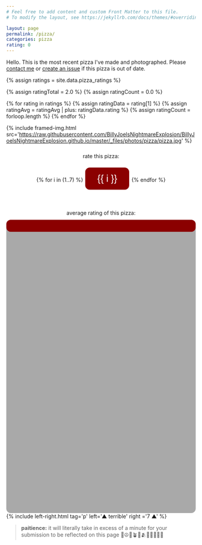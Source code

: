 ```yaml
---
# Feel free to add content and custom Front Matter to this file.
# To modify the layout, see https://jekyllrb.com/docs/themes/#overriding-theme-defaults

layout: page
permalink: /pizza/
categories: pizza
rating: 0
---
```


Hello. This is the most recent pizza I've made and photographed. Please [contact me](/home) or [create an issue](https://github.com/BillyJoelsNightmareExplosion/BillyJoelsNightmareExplosion.github.io/issues) if this pizza is out of date.


<!-- liquid seems kinda cool, huh -->
{% assign ratings = site.data.pizza_ratings %}

{% assign ratingTotal = 2.0 %}
{% assign ratingCount = 0.0 %}

{% for rating in ratings %}
  {% assign ratingData = rating[1] %}
  {% assign ratingAvg = ratingAvg | plus: ratingData.rating %}
  {% assign ratingCount = forloop.length %}
{% endfor %}


<style>
html {
  background-color: white;
}
div.a {
  text-align: center;
  padding: 10px;
}
.pizza {
  background-color: darkred;
  border: none;
  color: white;
  text-align: center;
  text-decoration: none;
  font-size: 25px;
  border-radius: 12px;
}
.button {
  padding: 15px 32px;
  display: inline-block;
  margin: 2px;
  cursor: pointer;
}
.bar {
  display: block;
  padding:8px 16px;
  background-color: darkred;
  width: {{ ratingAvg | divided_by: ratingCount | divided_by: 7.0 | times: 100 }}%;
  height: 16px;
}
.container {
  background-color: darkgray;
  width: 100%;
  height: 20%;
}
.thoughts {
  background-color: white;
  border: solid;
  color: darkred;
  border-color: darkred;
  border-width: medium;
  display: block;
  margin-left: auto;
  margin-right: auto;
  width: 80%;
}
</style>

{% include framed-img.html src='https://raw.githubusercontent.com/BillyJoelsNightmareExplosion/BillyJoelsNightmareExplosion.github.io/master/_files/photos/pizza/pizza.jpg' %}


<div class="a" >
rate this pizza:
</div>


<script>
function SwapDivsWithClick() {
  var x = document.getElementById("pizzaForm");
  if (x.style.display === "none") {
    x.style.display = "block";
  } else {
    x.style.display = "none";
  }      
}
</script>

<div class="pizzaForm">  
  <form method="POST" action="https://ppnhpl5rh1.execute-api.us-east-2.amazonaws.com/prod/v2/entry/BillyJoelsNightmareExplosion/BillyJoelsNightmareExplosion.github.io/master/pizza_ratings">
    <input name="options[slug]" type="hidden" value="{{ page.slug }}">
    <!-- <textarea class="pizza thoughts" rows="1" name="fields[message]"></textarea> -->
    <div class="a" >
    {% for i in (1..7) %}
      <button type="submit" name="fields[rating]" value="{{ i }}" class="pizza button" onclick="SwapDivsWithClick()">{{ i }}</button>
    {% endfor %}
    </div>
  </form>
</div>

<br>
<div class="a" >
average rating of this pizza:
</div>

<div class="pizza container">
  <div class="pizza bar"></div>
</div>
{% include left-right.html tag='p' left='▲ terrible' right ='7 ▲' %}

> **paitience:** it will literally take in excess of a minute for your submission to be reflected on this page 🍄☮🧿🪴🍵🫂🤲🏻🧘🏼‍♀️ 
